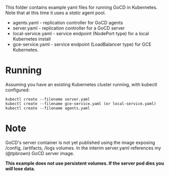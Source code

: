 This folder contains example yaml files for running GoCD in Kubernetes.  Note that at this time it uses a _static_ agent pool.

- agents.yaml - replication controller for GoCD agents
- server.yaml - replication controller for a GoCD server
- local-service.yaml - service endpoint (NodePort type) for a local Kubernetes install
- gce-service.yaml - service endpoint (LoadBalancer type) for GCE Kubernetes.

# Running
Assuming you have an existing Kubernetes cluster running, with kubectl configured:
```
kubectl create --filename server.yaml
kubectl create --filename gce-service.yaml (or local-service.yaml)
kubectl create --filename agents.yaml

```

# Note
GoCD's server container is not yet published using the image exposing /config, /artifacts, /logs volumes. In the interim server.yaml references my (@tpbrown) GoCD server image.

**This example does not use persistent volumes. If the server pod dies you _will_ lose data.**
